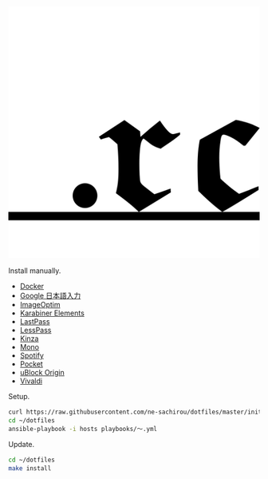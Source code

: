 ![dotfiles](dotfiles.png)

Install manually.

- [Docker](https://store.docker.com/search?type=edition&offering=community)
- [Google 日本語入力](https://www.google.co.jp/ime/)
- [ImageOptim](https://imageoptim.com/mac)
- [Karabiner Elements](https://github.com/tekezo/Karabiner-Elements)
- [LastPass](https://www.lastpass.com)
- [LessPass](https://lesspass.com/)
- [Kinza](https://www.kinza.jp)
- [Mono](http://www.mono-project.com/)
- [Spotify](https://www.spotify.com/jp/)
- [Pocket](https://getpocket.com/)
- [uBlock Origin](https://github.com/gorhill/uBlock/)
- [Vivaldi](https://vivaldi.com/blog/)

Setup.

```sh
curl https://raw.githubusercontent.com/ne-sachirou/dotfiles/master/init.sh | bash
cd ~/dotfiles
ansible-playbook -i hosts playbooks/〜.yml
```

Update.

```sh
cd ~/dotfiles
make install
```
